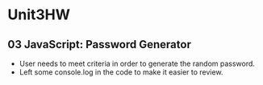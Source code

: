 # Unit3HW

## 03 JavaScript: Password Generator

- User needs to meet criteria in order to generate the random password.
- Left some console.log in the code to make it easier to review.
